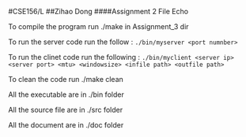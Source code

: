 #CSE156/L
##Zihao Dong
####Assignment 2 File Echo

To compile the program run ./make in Assignment_3 dir   

To run the server code run the follow : `./bin/myserver <port numnber>`<drop percent>

To run the clinet code run the following : ```./bin/myclient <server ip> <server port> <mtu> <windowsize> <infile path> <outfile path>```  

To clean the code run ./make clean

All the executable are in ./bin folder  

All the source file are in ./src folder

All the document are in ./doc folder
